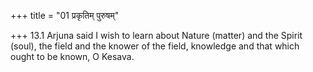 +++
title = "01 प्रकृतिम् पुरुषम्"

+++
13.1 Arjuna said I wish to learn about Nature (matter) and the Spirit
(soul), the field and the knower of the field, knowledge and that which
ought to be known, O Kesava.
